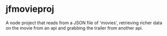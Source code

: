 # jfmovieproj

A node project that reads from a JSON file of 'movies',
retrieving richer data on the movie from an api and grabbing
the trailer from another api.

